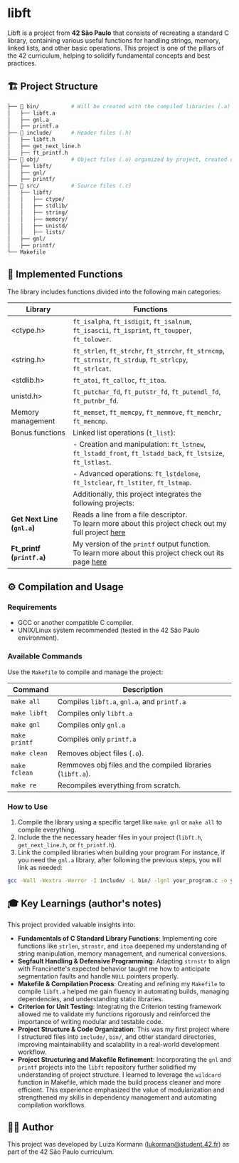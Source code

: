 # libft

Libft is a project from **42 São Paulo** that consists of recreating a standard C library, containing various useful functions for handling strings, memory, linked lists, and other basic operations. This project is one of the pillars of the 42 curriculum, helping to solidify fundamental concepts and best practices.

## 🏗️ Project Structure
``` bash
├── 📂 bin/          # Will be created with the compiled libraries (.a) - see how 2 use below
│   ├── libft.a
│   ├── gnl.a
│   ├── printf.a
├── 📂 include/      # Header files (.h)
│   ├── libft.h
│   ├── get_next_line.h
│   ├── ft_printf.h
├── 📂 obj/          # Object files (.o) organized by project, created during comp. process
│   ├── libft/
│   ├── gnl/
│   ├── printf/
├── 📂 src/          # Source files (.c)
│   ├── libft/
│   │   ├── ctype/
│   │   ├── stdlib/
│   │   ├── string/
│   │   ├── memory/
│   │   ├── unistd/
│   │   ├── lists/
│   ├── gnl/
│   ├── printf/
└── Makefile  
```

## 📌 Implemented Functions
The library includes functions divided into the following main categories:

| Library | Functions |
|---------|-----------|
|<ctype.h>|`ft_isalpha`, `ft_isdigit`, `ft_isalnum`, `ft_isascii`, `ft_isprint`, `ft_toupper`, `ft_tolower`.|
|<string.h>|`ft_strlen`, `ft_strchr`, `ft_strrchr`, `ft_strncmp`, `ft_strnstr`, `ft_strdup`, `ft_strlcpy`, `ft_strlcat`.|
|<stdlib.h>|`ft_atoi`, `ft_calloc`, `ft_itoa`.|
|unistd.h>|`ft_putchar_fd`, `ft_putstr_fd`, `ft_putendl_fd`, `ft_putnbr_fd`.|
|Memory management|`ft_memset`, `ft_memcpy`, `ft_memmove`, `ft_memchr`, `ft_memcmp`.|
|Bonus functions|Linked list operations (`t_list`):|
||- Creation and manipulation: `ft_lstnew`, `ft_lstadd_front`, `ft_lstadd_back`, `ft_lstsize`, `ft_lstlast`.|
||- Advanced operations: `ft_lstdelone`, `ft_lstclear`, `ft_lstiter`, `ft_lstmap`.|
||Additionally, this project integrates the following projects:|
|**Get Next Line (`gnl.a`)**|Reads a line from a file descriptor. <br> To learn more about this project check out my full project [here](https://github.com/luizakormann/getnextline_42) |
|**Ft_printf (`printf.a`)**|My version of the `printf` output function. <br> To learn more about this project check out its page [here](https://github.com/luizakormann/printf_42) |

## ⚙️ Compilation and Usage
### Requirements
 - GCC or another compatible C compiler.
 - UNIX/Linux system recommended (tested in the 42 São Paulo environment).
### Available Commands
Use the `Makefile` to compile and manage the project:

| Command | Description |
|---------|-----------|
|`make all`|Compiles `libft.a`, `gnl.a`, and `printf.a`|
|`make libft`|Compiles only `libft.a`|
|`make gnl`|Compiles only `gnl.a`|
|`make printf`|Compiles only `printf.a`|
|`make clean`|Removes object files (`.o`).|
|`make fclean`|Remmoves obj files and the compiled libraries (`libft.a`).|
|`make re`|Recompiles everything from scratch.|

### How to Use
 1. Compile the library using a specific target like `make gnl` or `make all` to compile everything.
 2. Include the the necessary header files in your project (`libft.h`, `get_next_line.h`, or `ft_printf.h`).
 3. Link the compiled libraries when building your program
For instance, if you need the `gnl.a` library, after following the previous steps, you will link as needed:
``` bash
gcc -Wall -Wextra -Werror -I include/ -L bin/ -lgnl your_program.c -o your_program
```

## 🎓 Key Learnings (author's notes)
This project provided valuable insights into:

 - **Fundamentals of C Standard Library Functions**: Implementing core functions like `strlen`, `strnstr`, and `itoa` deepened my understanding of string manipulation, memory management, and numerical conversions.
 - **Segfault Handling & Defensive Programming**: Adapting `strnstr` to align with Francinette's expected behavior taught me how to anticipate segmentation faults and handle `NULL` pointers properly.
 - **Makefile & Compilation Process**: Creating and refining my `Makefile` to compile `libft.a` helped me gain fluency in automating builds, managing dependencies, and understanding static libraries.
 - **Criterion for Unit Testing**: Integrating the Criterion testing framework allowed me to validate my functions rigorously and reinforced the importance of writing modular and testable code.
 - **Project Structure & Code Organization**: This was my first project where I structured files into `include/`, `bin/`, and other standard directories, improving maintainability and scalability in a real-world development workflow.
 - **Project Structuring and Makefile Refinement**: Incorporating the `gnl` and `printf` projects into the `libft` repository further solidified my understanding of project structure. I learned to leverage the `wildcard` function in Makefile, which made the build process cleaner and more efficient. This experience emphasized the value of modularization and strengthened my skills in dependency management and automating compilation workflows.

## 👩‍💻 Author
This project was developed by Luiza Kormann (lukorman@student.42.fr) as part of the 42 São Paulo curriculum.
